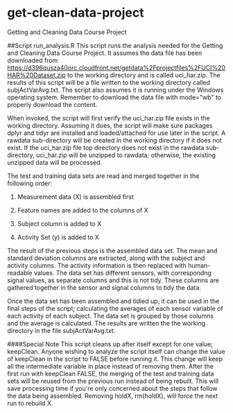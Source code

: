 # get-clean-data-project
Getting and Cleaning Data Course Project

##Script run_analysis.R
This script runs the analysis needed for the Getting and Cleaning Data Course Project.  It assumes the data file has been downloaded from https://d396qusza40orc.cloudfront.net/getdata%2Fprojectfiles%2FUCI%20HAR%20Dataset.zip to the working directory and is called uci_har.zip.  The results of this script will be a file written to the working directory called subjActVarAvg.txt.  The script also assumes it is running under the Windows operating system.  Remember to download the data file with mode="wb" to properly download the content.

When invoked, the script will first verify the uci_har.zip file exists in the working directory.  Assuming it does, the script will make sure packages dplyr and tidyr are installed and loaded/attached for use later in the script.  A rawdata sub-directory will be created in the working directory if it does not exist.  If the uci_har.zip file top directory does not exist in the rawdata sub-directory, uci_har.zip will be unzipped to rawdata; otherwise, the existing unzipped data will be processed.

The test and training data sets are read and merged together in the following order:

1. Measurement data (X) is assembled first

2. Feature names are added to the columns of X

3. Subject column is added to X

4. Activity Set (y) is added to X

The result of the previous steps is the assembled data set.  The mean and standard deviation columns are extracted, along with the subject and activity columns.  The activity information is then replaced with human-readable values.  The data set has different sensors, with correspondng signal values, as separate columns and this is not tidy.  These columns are gathered together in the sensor and signal columns to tidy the data.

Once the data set has been assembled and tidied up, it can be used in the final steps of the script; calculating the averages of each sensor variable of each activity of each subject.  The data set is grouped by those columns and the average is calculated.  The results are written the the working directory in the file subjActVarAvg.txt.

####Special Note
This script cleans up after itself except for one value; keepClean.  Anyone wishing to analyze the script itself can change the value of keepClean in the script to FALSE before running it.  This change will keep all the intermediate variable in place instead of removing them.  After the first run with keepClean FALSE, the merging of the test and training data sets will be reused from the previous run instead of being rebuilt.  This will save processing time if you're only concerned about the steps that follow the data being assembled.  Removing holdX, rm(holdX), will force the next run to rebuild X.
